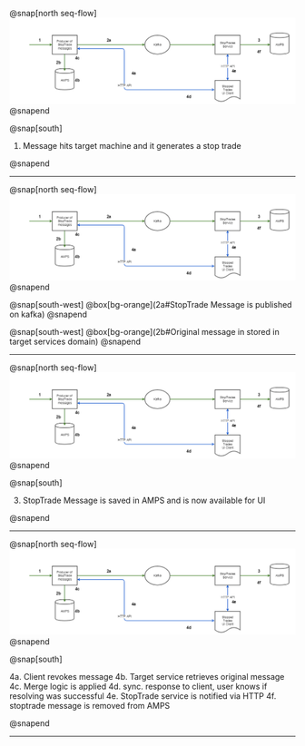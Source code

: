 @snap[north seq-flow]
![seq-flow](img/stop-trades-sequence-flow.png)
@snapend

@snap[south]

1. Message hits target machine and it generates a stop trade

@snapend

---

@snap[north seq-flow]
![seq-flow](img/stop-trades-sequence-flow.png)
@snapend

@snap[south-west]
@box[bg-orange](2a#StopTrade Message is published on kafka)
@snapend

@snap[south-west]
@box[bg-orange](2b#Original message in stored in target services domain)
@snapend

---

@snap[north seq-flow]
![seq-flow](img/stop-trades-sequence-flow.png)
@snapend

@snap[south]

3. StopTrade Message is saved in AMPS and is now available for UI

@snapend

---

@snap[north seq-flow]
![seq-flow](img/stop-trades-sequence-flow.png)
@snapend

@snap[south]

4a. Client revokes message
4b. Target service retrieves original message
4c. Merge logic is applied
4d. sync. response to client, user knows if resolving was successful
4e. StopTrade service is notified via HTTP
4f. stoptrade message is removed from AMPS

@snapend

---
